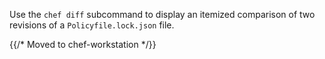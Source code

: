 Use the `chef diff` subcommand to display an itemized comparison of two
revisions of a `Policyfile.lock.json` file.

{{/* Moved to chef-workstation */}}
